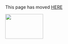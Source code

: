 This page has moved [HERE](https://github.com/Linaro/documentation/blob/master/Reference-Platform/Feedback-and-Support.md) 

<a href="http://96boards.org" target="_blank"><img src="http://i.imgur.com/IjStasg.png" data-canonical-src="http://i.imgur.com/IjStasg.png" width="120" height="80" /></a>

